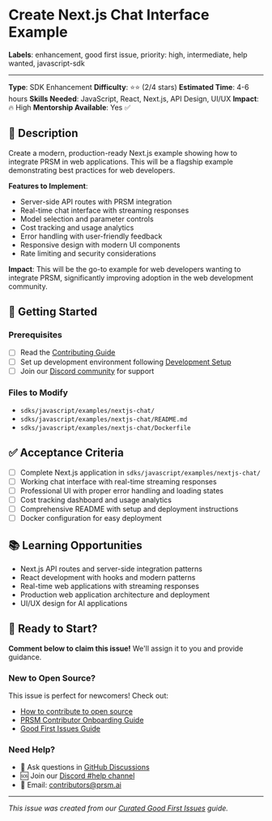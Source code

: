 # Create Next.js Chat Interface Example

**Labels**: enhancement, good first issue, priority: high, intermediate, help wanted, javascript-sdk

---
**Type**: SDK Enhancement
**Difficulty**: ⭐⭐ (2/4 stars)
**Estimated Time**: 4-6 hours
**Skills Needed**: JavaScript, React, Next.js, API Design, UI/UX
**Impact**: 🔥 High
**Mentorship Available**: Yes ✅

## 📝 Description

Create a modern, production-ready Next.js example showing how to integrate PRSM in web applications. This will be a flagship example demonstrating best practices for web developers.

**Features to Implement**:
- Server-side API routes with PRSM integration
- Real-time chat interface with streaming responses
- Model selection and parameter controls
- Cost tracking and usage analytics
- Error handling with user-friendly feedback
- Responsive design with modern UI components
- Rate limiting and security considerations

**Impact**: This will be the go-to example for web developers wanting to integrate PRSM, significantly improving adoption in the web development community.

## 🚀 Getting Started

### Prerequisites
- [ ] Read the [Contributing Guide](CONTRIBUTING.md)
- [ ] Set up development environment following [Development Setup](docs/DEVELOPMENT_SETUP.md)
- [ ] Join our [Discord community](https://discord.gg/prsm-ai) for support

### Files to Modify
- `sdks/javascript/examples/nextjs-chat/`
- `sdks/javascript/examples/nextjs-chat/README.md`
- `sdks/javascript/examples/nextjs-chat/Dockerfile`

## ✅ Acceptance Criteria

- [ ] Complete Next.js application in `sdks/javascript/examples/nextjs-chat/`
- [ ] Working chat interface with real-time streaming responses
- [ ] Professional UI with proper error handling and loading states
- [ ] Cost tracking dashboard and usage analytics
- [ ] Comprehensive README with setup and deployment instructions
- [ ] Docker configuration for easy deployment

## 📚 Learning Opportunities

- Next.js API routes and server-side integration patterns
- React development with hooks and modern patterns
- Real-time web applications with streaming responses
- Production web application architecture and deployment
- UI/UX design for AI applications

## 🤝 Ready to Start?

**Comment below to claim this issue!** We'll assign it to you and provide guidance.

### New to Open Source?
This issue is perfect for newcomers! Check out:
- [How to contribute to open source](https://opensource.guide/how-to-contribute/)
- [PRSM Contributor Onboarding Guide](docs/CONTRIBUTOR_ONBOARDING.md)
- [Good First Issues Guide](docs/CURATED_GOOD_FIRST_ISSUES.md)

### Need Help?
- 💬 Ask questions in [GitHub Discussions](https://github.com/PRSM-AI/prsm/discussions)
- 🆘 Join our [Discord #help channel](https://discord.gg/prsm-ai)
- 📧 Email: contributors@prsm.ai

---

*This issue was created from our [Curated Good First Issues](docs/CURATED_GOOD_FIRST_ISSUES.md) guide.*
